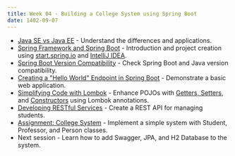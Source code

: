 ```yaml
---
title: Week 04 - Building a College System using Spring Boot  
date: 1402-09-07
---
```


* [Java SE vs Java EE](https://www.baeldung.com/java-se-ee-me) - Understand the differences and applications.
* [Spring Framework and Spring Boot](https://spring.io/projects/spring-boot) - Introduction and project creation using [start.spring.io](https://start.spring.io/) and [IntelliJ IDEA](https://www.jetbrains.com/help/idea/your-first-spring-application.html).
* [Spring Boot Version Compatibility](pages/spring-boot-and-java-versions) - Check Spring Boot and Java version compatibility.
* [Creating a "Hello World" Endpoint in Spring Boot](https://spring.io/guides/gs/spring-boot/) - Demonstrate a basic web application.
* [Simplifying Code with Lombok](https://www.javaguides.net/2019/03/project-lombok-getter-setter-and-constructor-example.html) - Enhance POJOs with [Getters, Setters](https://projectlombok.org/features/GetterSetter), and [Constructors](https://projectlombok.org/features/constructor) using Lombok annotations.
* [Developing RESTful Services](https://howtodoinjava.com/spring-boot/spring-boot-rest-api-example/) - Create a REST API for managing students.
* [Assignment: College System](pages/assignment-college-system) - Implement a simple system with Student, Professor, and Person classes.
* Next session - Learn how to add Swagger, JPA, and H2 Database to the system.

